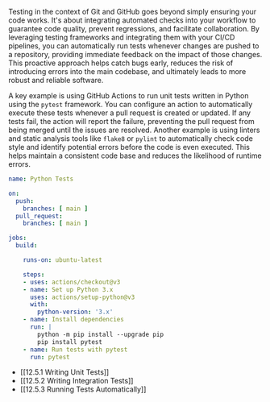 Testing in the context of Git and GitHub goes beyond simply ensuring your code works. It's about integrating automated checks into your workflow to guarantee code quality, prevent regressions, and facilitate collaboration. By leveraging testing frameworks and integrating them with your CI/CD pipelines, you can automatically run tests whenever changes are pushed to a repository, providing immediate feedback on the impact of those changes. This proactive approach helps catch bugs early, reduces the risk of introducing errors into the main codebase, and ultimately leads to more robust and reliable software.

A key example is using GitHub Actions to run unit tests written in Python using the `pytest` framework. You can configure an action to automatically execute these tests whenever a pull request is created or updated. If any tests fail, the action will report the failure, preventing the pull request from being merged until the issues are resolved. Another example is using linters and static analysis tools like `flake8` or `pylint` to automatically check code style and identify potential errors before the code is even executed. This helps maintain a consistent code base and reduces the likelihood of runtime errors.

```yaml
name: Python Tests

on:
  push:
    branches: [ main ]
  pull_request:
    branches: [ main ]

jobs:
  build:

    runs-on: ubuntu-latest

    steps:
    - uses: actions/checkout@v3
    - name: Set up Python 3.x
      uses: actions/setup-python@v3
      with:
        python-version: '3.x'
    - name: Install dependencies
      run: |
        python -m pip install --upgrade pip
        pip install pytest
    - name: Run tests with pytest
      run: pytest
```

- [[12.5.1 Writing Unit Tests]]
- [[12.5.2 Writing Integration Tests]]
- [[12.5.3 Running Tests Automatically]]